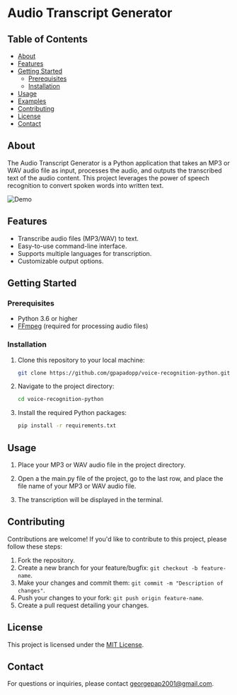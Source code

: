 # Audio Transcript Generator

## Table of Contents

- [About](#about)
- [Features](#features)
- [Getting Started](#getting-started)
  - [Prerequisites](#prerequisites)
  - [Installation](#installation)
- [Usage](#usage)
- [Examples](#examples)
- [Contributing](#contributing)
- [License](#license)
- [Contact](#contact)

## About

The Audio Transcript Generator is a Python application that takes an MP3 or WAV audio file as input, processes the audio, and outputs the transcribed text of the audio content. This project leverages the power of speech recognition to convert spoken words into written text.

![Demo](demo.gif)

## Features

- Transcribe audio files (MP3/WAV) to text.
- Easy-to-use command-line interface.
- Supports multiple languages for transcription.
- Customizable output options.

## Getting Started

### Prerequisites

- Python 3.6 or higher
- [FFmpeg](https://www.ffmpeg.org/) (required for processing audio files)

### Installation

1. Clone this repository to your local machine:

   ```bash
   git clone https://github.com/gpapadopp/voice-recognition-python.git
   ```

2. Navigate to the project directory:

   ```bash
   cd voice-recognition-python
   ```

3. Install the required Python packages:

   ```bash
   pip install -r requirements.txt
   ```

## Usage

1. Place your MP3 or WAV audio file in the project directory.

2. Open a the main.py file of the project, go to the last row, and place the file name of your MP3 or WAV audio file.

3. The transcription will be displayed in the terminal.

## Contributing

Contributions are welcome! If you'd like to contribute to this project, please follow these steps:

1. Fork the repository.
2. Create a new branch for your feature/bugfix: `git checkout -b feature-name`.
3. Make your changes and commit them: `git commit -m "Description of changes"`.
4. Push your changes to your fork: `git push origin feature-name`.
5. Create a pull request detailing your changes.

## License

This project is licensed under the [MIT License](LICENSE).

## Contact

For questions or inquiries, please contact [georgepap2001@gmail.com](mailto:georgepap2001@gmail.com).
